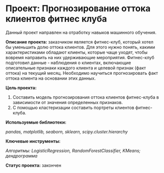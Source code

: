 # Проект: Прогнозирование оттока клиентов фитнес клуба

Данный проект направлен на отработку навыков машинного обучения.

**Описание проекта:** заказчиком является фитнес-клуб, который хотел бы уменьшить долю оттока клиентов. 
Для этого нужно понять, какими характеристиками обладают клиенты, которые чаще уходят, чтобы вовремя направить 
на них удерживающие мероприятия. Фитнес-клуб подготовил данные - наблюдения о клиентах, включающие 
описательные признаки каждого клиента и целевой признак (факт оттока) на текущий месяц. Необходимо научиться 
прогнозировать факт оттока клиента на основании этих данных.

**Цель проекта:** 
1. Составить модель прогнозирования оттока клиентов фитнес-клуба в зависимости от значения 
определенных признаков. 
2. С помощью кластеризации составить портреты клиентов фитнес-клуба.

**Используемые библиотеки:**

*pandas, matplotlib, seaborn, sklearn, scipy.cluster.hierarchy*

**Ключевые инструменты:**

*Алгоритмы: LogisticRegression, RandomForestClassifier, KMeans; дендрограмма*

**Статус проекта:** закончен
